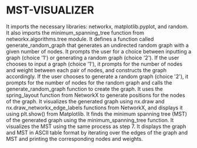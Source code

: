 # MST-VISUALIZER

It imports the necessary libraries: networkx, matplotlib.pyplot, and random. It also imports the minimum_spanning_tree function from networkx.algorithms.tree module.
It defines a function called generate_random_graph that generates an undirected random graph with a given number of nodes.
It prompts the user for a choice between inputting a graph (choice '1') or generating a random graph (choice '2').
If the user chooses to input a graph (choice '1'), it prompts for the number of nodes and weight between each pair of nodes, and constructs the graph accordingly.
If the user chooses to generate a random graph (choice '2'), it prompts for the number of nodes for the random graph and calls the generate_random_graph function to create the graph.
It uses the spring_layout function from NetworkX to generate positions for the nodes of the graph.
It visualizes the generated graph using nx.draw and nx.draw_networkx_edge_labels functions from NetworkX, and displays it using plt.show() from Matplotlib.
It finds the minimum spanning tree (MST) of the generated graph using the minimum_spanning_tree function.
It visualizes the MST using the same process as step 7.
It displays the graph and MST in ASCII table format by iterating over the edges of the graph and MST and printing the corresponding nodes and weights.
